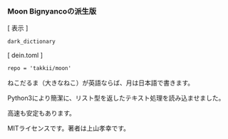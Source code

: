 ### Moon Bignyancoの派生版

[ 表示 ]

```markdown
dark_dictionary
```

[ dein.toml ]

```markdown
repo = 'takkii/moon'
```

ねこだるま（大きなねこ）が英語ならば、月は日本語で書きます。

Python3により簡潔に、リスト型を返したテキスト処理を読み込ませました。

高速も安定もあります。

MITライセンスです。著者は上山孝幸です。
